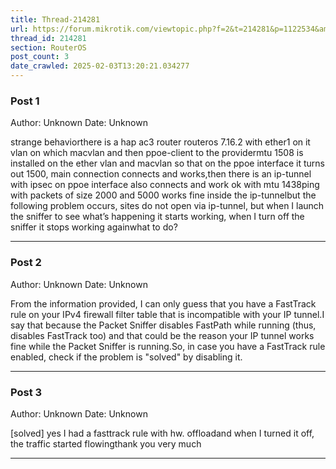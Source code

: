 ```yaml
---
title: Thread-214281
url: https://forum.mikrotik.com/viewtopic.php?f=2&t=214281&p=1122534&amp;sid=49f92a630bc7970d8ca50523be880e8f#p1122534
thread_id: 214281
section: RouterOS
post_count: 3
date_crawled: 2025-02-03T13:20:21.034277
---
```


### Post 1
Author: Unknown
Date: Unknown

strange behaviorthere is a hap ac3 router routeros 7.16.2 with ether1 on it vlan on which macvlan and then ppoe-client to the providermtu 1508 is installed on the ether vlan and macvlan so that on the ppoe interface it turns out 1500, main connection connects and works,then there is an ip-tunnel with ipsec on ppoe interface also connects and work ok with mtu 1438ping with packets of size 2000 and 5000 works fine inside the ip-tunnelbut the following problem occurs, sites do not open via ip-tunnel, but when I launch the sniffer to see what’s happening it starts working, when I turn off the sniffer it stops working againwhat to do?

---
### Post 2
Author: Unknown
Date: Unknown

From the information provided, I can only guess that you have a FastTrack rule on your IPv4 firewall filter table that is incompatible with your IP tunnel.I say that because the Packet Sniffer disables FastPath while running (thus, disables FastTrack too) and that could be the reason your IP tunnel works fine while the Packet Sniffer is running.So, in case you have a FastTrack rule enabled, check if the problem is "solved" by disabling it.

---
### Post 3
Author: Unknown
Date: Unknown

[solved] yes I had a fasttrack rule with hw. offloadand when I turned it off, the traffic started flowingthank you very much

---
